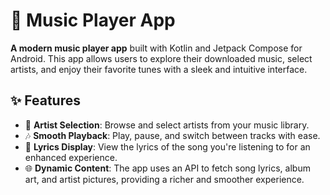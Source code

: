 # 🎵 Music Player App  

**A modern music player app** built with Kotlin and Jetpack Compose for Android. This app allows users to explore their downloaded music, select artists, and enjoy their favorite tunes with a sleek and intuitive interface.  

## ✨ Features  
- 🎤 **Artist Selection**: Browse and select artists from your music library.  
- 🎶 **Smooth Playback**: Play, pause, and switch between tracks with ease.  
- 📖 **Lyrics Display**: View the lyrics of the song you're listening to for an enhanced experience.  
- 🌐 **Dynamic Content**: The app uses an API to fetch song lyrics, album art, and artist pictures, providing a richer and smoother experience.
